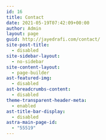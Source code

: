 ```yaml
---
id: 16
title: Contact
date: 2021-05-19T07:42:09+00:00
author: Admin
layout: page
guid: http://jayedrafi.com/contact/
site-post-title:
  - disabled
site-sidebar-layout:
  - no-sidebar
site-content-layout:
  - page-builder
ast-featured-img:
  - disabled
ast-breadcrumbs-content:
  - disabled
theme-transparent-header-meta:
  - enabled
ast-title-bar-display:
  - disabled
astra-main-page-id:
  - "55519"
---
```

